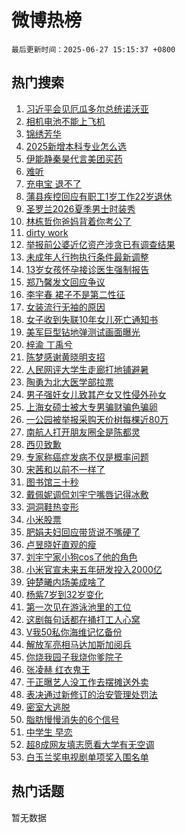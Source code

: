 # 微博热榜

`最后更新时间：2025-06-27 15:15:37 +0800`

## 热门搜索

1. [习近平会见厄瓜多尔总统诺沃亚](https://m.weibo.cn/search?containerid=100103type%3D1%26t%3D10%26q%3D%23%E4%B9%A0%E8%BF%91%E5%B9%B3%E4%BC%9A%E8%A7%81%E5%8E%84%E7%93%9C%E5%A4%9A%E5%B0%94%E6%80%BB%E7%BB%9F%E8%AF%BA%E6%B2%83%E4%BA%9A%23&stream_entry_id=51&isnewpage=1&extparam=seat%3D1%26pos%3D0%26dgr%3D0%26filter_type%3Drealtimehot%26stream_entry_id%3D51%26c_type%3D51%26cate%3D10103%26q%3D%2523%25E4%25B9%25A0%25E8%25BF%2591%25E5%25B9%25B3%25E4%25BC%259A%25E8%25A7%2581%25E5%258E%2584%25E7%2593%259C%25E5%25A4%259A%25E5%25B0%2594%25E6%2580%25BB%25E7%25BB%259F%25E8%25AF%25BA%25E6%25B2%2583%25E4%25BA%259A%2523%26display_time%3D1751008536%26pre_seqid%3D175100853669891610688154)
1. [相机电池不能上飞机](https://m.weibo.cn/search?containerid=100103type%3D1%26t%3D10%26q%3D%E7%9B%B8%E6%9C%BA%E7%94%B5%E6%B1%A0%E4%B8%8D%E8%83%BD%E4%B8%8A%E9%A3%9E%E6%9C%BA&stream_entry_id=31&isnewpage=1&extparam=seat%3D1%26band_rank%3D1%26lcate%3D5001%26realpos%3D1%26c_type%3D31%26q%3D%25E7%259B%25B8%25E6%259C%25BA%25E7%2594%25B5%25E6%25B1%25A0%25E4%25B8%258D%25E8%2583%25BD%25E4%25B8%258A%25E9%25A3%259E%25E6%259C%25BA%26cate%3D5001%26dgr%3D0%26stream_entry_id%3D31%26flag%3D16%26pos%3D0%26filter_type%3Drealtimehot%26display_time%3D1751008536%26pre_seqid%3D175100853669891610688154)
1. [锦绣芳华](https://m.weibo.cn/search?containerid=100103type%3D1%26t%3D10%26q%3D%E9%94%A6%E7%BB%A3%E8%8A%B3%E5%8D%8E&stream_entry_id=31&isnewpage=1&extparam=seat%3D1%26band_rank%3D2%26lcate%3D5001%26realpos%3D2%26c_type%3D31%26q%3D%25E9%2594%25A6%25E7%25BB%25A3%25E8%258A%25B3%25E5%258D%258E%26cate%3D5001%26dgr%3D0%26stream_entry_id%3D31%26flag%3D16%26pos%3D1%26filter_type%3Drealtimehot%26display_time%3D1751008536%26pre_seqid%3D175100853669891610688154)
1. [2025新增本科专业怎么选](https://m.weibo.cn/search?containerid=100103type%3D1%26t%3D10%26q%3D%232025%E6%96%B0%E5%A2%9E%E6%9C%AC%E7%A7%91%E4%B8%93%E4%B8%9A%E6%80%8E%E4%B9%88%E9%80%89%23&stream_entry_id=31&isnewpage=1&extparam=seat%3D1%26band_rank%3D3%26lcate%3D5001%26realpos%3D3%26c_type%3D31%26q%3D%25232025%25E6%2596%25B0%25E5%25A2%259E%25E6%259C%25AC%25E7%25A7%2591%25E4%25B8%2593%25E4%25B8%259A%25E6%2580%258E%25E4%25B9%2588%25E9%2580%2589%2523%26cate%3D5001%26dgr%3D0%26stream_entry_id%3D31%26flag%3D0%26pos%3D2%26filter_type%3Drealtimehot%26display_time%3D1751008536%26pre_seqid%3D175100853669891610688154)
1. [伊能静秦昊代言美团买药](https://m.weibo.cn/search?containerid=100103type%3D1%26t%3D10%26q%3D%23%E4%BC%8A%E8%83%BD%E9%9D%99%E7%A7%A6%E6%98%8A%E4%BB%A3%E8%A8%80%E7%BE%8E%E5%9B%A2%E4%B9%B0%E8%8D%AF%23&stream_entry_id=31&isnewpage=1&extparam=seat%3D1%26band_rank%3D4%26lcate%3D5001%26c_type%3D31%26q%3D%2523%25E4%25BC%258A%25E8%2583%25BD%25E9%259D%2599%25E7%25A7%25A6%25E6%2598%258A%25E4%25BB%25A3%25E8%25A8%2580%25E7%25BE%258E%25E5%259B%25A2%25E4%25B9%25B0%25E8%258D%25AF%2523%26cate%3D5001%26dgr%3D0%26adid%3D291793%26is_ad_pos%3D1%26stream_entry_id%3D31%26filter_type%3Drealtimehot%26topic_ad%3D1%26pos%3D3%26display_time%3D1751008536%26pre_seqid%3D175100853669891610688154)
1. [难听](https://m.weibo.cn/search?containerid=100103type%3D1%26t%3D10%26q%3D%E9%9A%BE%E5%90%AC&stream_entry_id=31&isnewpage=1&extparam=seat%3D1%26band_rank%3D4%26lcate%3D5001%26realpos%3D4%26c_type%3D31%26q%3D%25E9%259A%25BE%25E5%2590%25AC%26cate%3D5001%26dgr%3D0%26stream_entry_id%3D31%26flag%3D2%26pos%3D4%26filter_type%3Drealtimehot%26display_time%3D1751008536%26pre_seqid%3D175100853669891610688154)
1. [充电宝 退不了](https://m.weibo.cn/search?containerid=100103type%3D1%26t%3D10%26q%3D%E5%85%85%E7%94%B5%E5%AE%9D+%E9%80%80%E4%B8%8D%E4%BA%86&stream_entry_id=31&isnewpage=1&extparam=seat%3D1%26band_rank%3D5%26lcate%3D5001%26realpos%3D5%26c_type%3D31%26q%3D%25E5%2585%2585%25E7%2594%25B5%25E5%25AE%259D%2520%25E9%2580%2580%25E4%25B8%258D%25E4%25BA%2586%26cate%3D5001%26dgr%3D0%26stream_entry_id%3D31%26flag%3D2%26pos%3D5%26filter_type%3Drealtimehot%26display_time%3D1751008536%26pre_seqid%3D175100853669891610688154)
1. [蒲县疾控回应有职工1岁工作22岁退休](https://m.weibo.cn/search?containerid=100103type%3D1%26t%3D10%26q%3D%23%E8%92%B2%E5%8E%BF%E7%96%BE%E6%8E%A7%E5%9B%9E%E5%BA%94%E6%9C%89%E8%81%8C%E5%B7%A51%E5%B2%81%E5%B7%A5%E4%BD%9C22%E5%B2%81%E9%80%80%E4%BC%91%23&stream_entry_id=31&isnewpage=1&extparam=seat%3D1%26band_rank%3D6%26lcate%3D5001%26realpos%3D6%26c_type%3D31%26q%3D%2523%25E8%2592%25B2%25E5%258E%25BF%25E7%2596%25BE%25E6%258E%25A7%25E5%259B%259E%25E5%25BA%2594%25E6%259C%2589%25E8%2581%258C%25E5%25B7%25A51%25E5%25B2%2581%25E5%25B7%25A5%25E4%25BD%259C22%25E5%25B2%2581%25E9%2580%2580%25E4%25BC%2591%2523%26cate%3D5001%26dgr%3D0%26stream_entry_id%3D31%26flag%3D1%26pos%3D6%26filter_type%3Drealtimehot%26display_time%3D1751008536%26pre_seqid%3D175100853669891610688154)
1. [圣罗兰2026夏季男士时装秀](https://m.weibo.cn/search?containerid=100103type%3D1%26t%3D296%26q%3D%23%E6%B2%B7%E9%92%B8%E5%9C%A3%E7%AE%A9%E9%98%91%23&hide_search_bar=1&replace_title=+)
1. [林栋哲你爸妈背着你考公了](https://m.weibo.cn/search?containerid=100103type%3D1%26t%3D10%26q%3D%E6%9E%97%E6%A0%8B%E5%93%B2%E4%BD%A0%E7%88%B8%E5%A6%88%E8%83%8C%E7%9D%80%E4%BD%A0%E8%80%83%E5%85%AC%E4%BA%86&stream_entry_id=31&isnewpage=1&extparam=seat%3D1%26band_rank%3D7%26lcate%3D5001%26realpos%3D7%26c_type%3D31%26q%3D%25E6%259E%2597%25E6%25A0%258B%25E5%2593%25B2%25E4%25BD%25A0%25E7%2588%25B8%25E5%25A6%2588%25E8%2583%258C%25E7%259D%2580%25E4%25BD%25A0%25E8%2580%2583%25E5%2585%25AC%25E4%25BA%2586%26cate%3D5001%26dgr%3D0%26stream_entry_id%3D31%26flag%3D1%26pos%3D8%26filter_type%3Drealtimehot%26display_time%3D1751008536%26pre_seqid%3D175100853669891610688154)
1. [dirty work](https://m.weibo.cn/search?containerid=100103type%3D1%26t%3D10%26q%3Ddirty+work&stream_entry_id=31&isnewpage=1&extparam=seat%3D1%26band_rank%3D8%26lcate%3D5001%26realpos%3D8%26c_type%3D31%26q%3Ddirty%2520work%26cate%3D5001%26dgr%3D0%26stream_entry_id%3D31%26flag%3D0%26pos%3D9%26filter_type%3Drealtimehot%26display_time%3D1751008536%26pre_seqid%3D175100853669891610688154)
1. [举报前公婆近亿资产涉贪已有调查结果](https://m.weibo.cn/search?containerid=100103type%3D1%26t%3D10%26q%3D%23%E4%B8%BE%E6%8A%A5%E5%89%8D%E5%85%AC%E5%A9%86%E8%BF%91%E4%BA%BF%E8%B5%84%E4%BA%A7%E6%B6%89%E8%B4%AA%E5%B7%B2%E6%9C%89%E8%B0%83%E6%9F%A5%E7%BB%93%E6%9E%9C%23&stream_entry_id=31&isnewpage=1&extparam=seat%3D1%26band_rank%3D9%26lcate%3D5001%26realpos%3D9%26c_type%3D31%26q%3D%2523%25E4%25B8%25BE%25E6%258A%25A5%25E5%2589%258D%25E5%2585%25AC%25E5%25A9%2586%25E8%25BF%2591%25E4%25BA%25BF%25E8%25B5%2584%25E4%25BA%25A7%25E6%25B6%2589%25E8%25B4%25AA%25E5%25B7%25B2%25E6%259C%2589%25E8%25B0%2583%25E6%259F%25A5%25E7%25BB%2593%25E6%259E%259C%2523%26cate%3D5001%26dgr%3D0%26stream_entry_id%3D31%26flag%3D1%26pos%3D10%26filter_type%3Drealtimehot%26display_time%3D1751008536%26pre_seqid%3D175100853669891610688154)
1. [未成年人行拘执行条件最新调整](https://m.weibo.cn/search?containerid=100103type%3D1%26t%3D10%26q%3D%23%E6%9C%AA%E6%88%90%E5%B9%B4%E4%BA%BA%E8%A1%8C%E6%8B%98%E6%89%A7%E8%A1%8C%E6%9D%A1%E4%BB%B6%E6%9C%80%E6%96%B0%E8%B0%83%E6%95%B4%23&stream_entry_id=31&isnewpage=1&extparam=seat%3D1%26band_rank%3D10%26lcate%3D5001%26realpos%3D10%26c_type%3D31%26q%3D%2523%25E6%259C%25AA%25E6%2588%2590%25E5%25B9%25B4%25E4%25BA%25BA%25E8%25A1%258C%25E6%258B%2598%25E6%2589%25A7%25E8%25A1%258C%25E6%259D%25A1%25E4%25BB%25B6%25E6%259C%2580%25E6%2596%25B0%25E8%25B0%2583%25E6%2595%25B4%2523%26cate%3D5001%26dgr%3D0%26stream_entry_id%3D31%26flag%3D1%26pos%3D11%26filter_type%3Drealtimehot%26display_time%3D1751008536%26pre_seqid%3D175100853669891610688154)
1. [13岁女孩怀孕接诊医生强制报告](https://m.weibo.cn/search?containerid=100103type%3D1%26t%3D10%26q%3D%2313%E5%B2%81%E5%A5%B3%E5%AD%A9%E6%80%80%E5%AD%95%E6%8E%A5%E8%AF%8A%E5%8C%BB%E7%94%9F%E5%BC%BA%E5%88%B6%E6%8A%A5%E5%91%8A%23&stream_entry_id=31&isnewpage=1&extparam=seat%3D1%26band_rank%3D11%26lcate%3D5001%26realpos%3D11%26c_type%3D31%26q%3D%252313%25E5%25B2%2581%25E5%25A5%25B3%25E5%25AD%25A9%25E6%2580%2580%25E5%25AD%2595%25E6%258E%25A5%25E8%25AF%258A%25E5%258C%25BB%25E7%2594%259F%25E5%25BC%25BA%25E5%2588%25B6%25E6%258A%25A5%25E5%2591%258A%2523%26cate%3D5001%26dgr%3D0%26stream_entry_id%3D31%26flag%3D2%26pos%3D12%26filter_type%3Drealtimehot%26display_time%3D1751008536%26pre_seqid%3D175100853669891610688154)
1. [郑乃馨发文回应争议](https://m.weibo.cn/search?containerid=100103type%3D1%26t%3D10%26q%3D%23%E9%83%91%E4%B9%83%E9%A6%A8%E5%8F%91%E6%96%87%E5%9B%9E%E5%BA%94%E4%BA%89%E8%AE%AE%23&stream_entry_id=31&isnewpage=1&extparam=seat%3D1%26band_rank%3D12%26lcate%3D5001%26realpos%3D12%26c_type%3D31%26q%3D%2523%25E9%2583%2591%25E4%25B9%2583%25E9%25A6%25A8%25E5%258F%2591%25E6%2596%2587%25E5%259B%259E%25E5%25BA%2594%25E4%25BA%2589%25E8%25AE%25AE%2523%26cate%3D5001%26dgr%3D0%26stream_entry_id%3D31%26flag%3D1%26pos%3D13%26filter_type%3Drealtimehot%26display_time%3D1751008536%26pre_seqid%3D175100853669891610688154)
1. [李宇春 裙子不是第二性征](https://m.weibo.cn/search?containerid=100103type%3D1%26t%3D10%26q%3D%E6%9D%8E%E5%AE%87%E6%98%A5+%E8%A3%99%E5%AD%90%E4%B8%8D%E6%98%AF%E7%AC%AC%E4%BA%8C%E6%80%A7%E5%BE%81&stream_entry_id=31&isnewpage=1&extparam=seat%3D1%26band_rank%3D13%26lcate%3D5001%26realpos%3D13%26c_type%3D31%26q%3D%25E6%259D%258E%25E5%25AE%2587%25E6%2598%25A5%2520%25E8%25A3%2599%25E5%25AD%2590%25E4%25B8%258D%25E6%2598%25AF%25E7%25AC%25AC%25E4%25BA%258C%25E6%2580%25A7%25E5%25BE%2581%26cate%3D5001%26dgr%3D0%26stream_entry_id%3D31%26flag%3D1%26pos%3D14%26filter_type%3Drealtimehot%26display_time%3D1751008536%26pre_seqid%3D175100853669891610688154)
1. [女装流行无袖的原因](https://m.weibo.cn/search?containerid=100103type%3D1%26t%3D10%26q%3D%E5%A5%B3%E8%A3%85%E6%B5%81%E8%A1%8C%E6%97%A0%E8%A2%96%E7%9A%84%E5%8E%9F%E5%9B%A0&stream_entry_id=31&isnewpage=1&extparam=seat%3D1%26band_rank%3D14%26lcate%3D5001%26realpos%3D14%26c_type%3D31%26q%3D%25E5%25A5%25B3%25E8%25A3%2585%25E6%25B5%2581%25E8%25A1%258C%25E6%2597%25A0%25E8%25A2%2596%25E7%259A%2584%25E5%258E%259F%25E5%259B%25A0%26cate%3D5001%26dgr%3D0%26stream_entry_id%3D31%26flag%3D0%26pos%3D15%26filter_type%3Drealtimehot%26display_time%3D1751008536%26pre_seqid%3D175100853669891610688154)
1. [女子收到失联10年女儿死亡通知书](https://m.weibo.cn/search?containerid=100103type%3D1%26t%3D10%26q%3D%23%E5%A5%B3%E5%AD%90%E6%94%B6%E5%88%B0%E5%A4%B1%E8%81%9410%E5%B9%B4%E5%A5%B3%E5%84%BF%E6%AD%BB%E4%BA%A1%E9%80%9A%E7%9F%A5%E4%B9%A6%23&stream_entry_id=31&isnewpage=1&extparam=seat%3D1%26band_rank%3D15%26lcate%3D5001%26realpos%3D15%26c_type%3D31%26q%3D%2523%25E5%25A5%25B3%25E5%25AD%2590%25E6%2594%25B6%25E5%2588%25B0%25E5%25A4%25B1%25E8%2581%259410%25E5%25B9%25B4%25E5%25A5%25B3%25E5%2584%25BF%25E6%25AD%25BB%25E4%25BA%25A1%25E9%2580%259A%25E7%259F%25A5%25E4%25B9%25A6%2523%26cate%3D5001%26dgr%3D0%26stream_entry_id%3D31%26flag%3D0%26pos%3D16%26filter_type%3Drealtimehot%26display_time%3D1751008536%26pre_seqid%3D175100853669891610688154)
1. [美军巨型钻地弹测试画面曝光](https://m.weibo.cn/search?containerid=100103type%3D1%26t%3D10%26q%3D%23%E7%BE%8E%E5%86%9B%E5%B7%A8%E5%9E%8B%E9%92%BB%E5%9C%B0%E5%BC%B9%E6%B5%8B%E8%AF%95%E7%94%BB%E9%9D%A2%E6%9B%9D%E5%85%89%23&stream_entry_id=31&isnewpage=1&extparam=seat%3D1%26band_rank%3D16%26lcate%3D5001%26realpos%3D16%26c_type%3D31%26q%3D%2523%25E7%25BE%258E%25E5%2586%259B%25E5%25B7%25A8%25E5%259E%258B%25E9%2592%25BB%25E5%259C%25B0%25E5%25BC%25B9%25E6%25B5%258B%25E8%25AF%2595%25E7%2594%25BB%25E9%259D%25A2%25E6%259B%259D%25E5%2585%2589%2523%26cate%3D5001%26dgr%3D0%26stream_entry_id%3D31%26flag%3D0%26pos%3D17%26filter_type%3Drealtimehot%26display_time%3D1751008536%26pre_seqid%3D175100853669891610688154)
1. [梓渝 丁禹兮](https://m.weibo.cn/search?containerid=100103type%3D1%26t%3D10%26q%3D%E6%A2%93%E6%B8%9D+%E4%B8%81%E7%A6%B9%E5%85%AE&stream_entry_id=31&isnewpage=1&extparam=seat%3D1%26band_rank%3D17%26lcate%3D5001%26realpos%3D17%26c_type%3D31%26q%3D%25E6%25A2%2593%25E6%25B8%259D%2520%25E4%25B8%2581%25E7%25A6%25B9%25E5%2585%25AE%26cate%3D5001%26dgr%3D0%26stream_entry_id%3D31%26flag%3D0%26pos%3D18%26filter_type%3Drealtimehot%26display_time%3D1751008536%26pre_seqid%3D175100853669891610688154)
1. [陈梦感谢黄晓明支招](https://m.weibo.cn/search?containerid=100103type%3D1%26t%3D10%26q%3D%E9%99%88%E6%A2%A6%E6%84%9F%E8%B0%A2%E9%BB%84%E6%99%93%E6%98%8E%E6%94%AF%E6%8B%9B&stream_entry_id=31&isnewpage=1&extparam=seat%3D1%26band_rank%3D18%26lcate%3D5001%26realpos%3D18%26c_type%3D31%26q%3D%25E9%2599%2588%25E6%25A2%25A6%25E6%2584%259F%25E8%25B0%25A2%25E9%25BB%2584%25E6%2599%2593%25E6%2598%258E%25E6%2594%25AF%25E6%258B%259B%26cate%3D5001%26dgr%3D0%26stream_entry_id%3D31%26flag%3D0%26pos%3D19%26filter_type%3Drealtimehot%26display_time%3D1751008536%26pre_seqid%3D175100853669891610688154)
1. [人民网评大学生走廊打地铺避暑](https://m.weibo.cn/search?containerid=100103type%3D1%26t%3D10%26q%3D%23%E4%BA%BA%E6%B0%91%E7%BD%91%E8%AF%84%E5%A4%A7%E5%AD%A6%E7%94%9F%E8%B5%B0%E5%BB%8A%E6%89%93%E5%9C%B0%E9%93%BA%E9%81%BF%E6%9A%91%23&stream_entry_id=31&isnewpage=1&extparam=seat%3D1%26band_rank%3D19%26lcate%3D5001%26realpos%3D19%26c_type%3D31%26q%3D%2523%25E4%25BA%25BA%25E6%25B0%2591%25E7%25BD%2591%25E8%25AF%2584%25E5%25A4%25A7%25E5%25AD%25A6%25E7%2594%259F%25E8%25B5%25B0%25E5%25BB%258A%25E6%2589%2593%25E5%259C%25B0%25E9%2593%25BA%25E9%2581%25BF%25E6%259A%2591%2523%26cate%3D5001%26dgr%3D0%26stream_entry_id%3D31%26flag%3D1%26pos%3D20%26filter_type%3Drealtimehot%26display_time%3D1751008536%26pre_seqid%3D175100853669891610688154)
1. [陶勇为北大医学部拉票](https://m.weibo.cn/search?containerid=100103type%3D1%26t%3D10%26q%3D%E9%99%B6%E5%8B%87%E4%B8%BA%E5%8C%97%E5%A4%A7%E5%8C%BB%E5%AD%A6%E9%83%A8%E6%8B%89%E7%A5%A8&stream_entry_id=31&isnewpage=1&extparam=seat%3D1%26band_rank%3D20%26lcate%3D5001%26realpos%3D20%26c_type%3D31%26q%3D%25E9%2599%25B6%25E5%258B%2587%25E4%25B8%25BA%25E5%258C%2597%25E5%25A4%25A7%25E5%258C%25BB%25E5%25AD%25A6%25E9%2583%25A8%25E6%258B%2589%25E7%25A5%25A8%26cate%3D5001%26dgr%3D0%26stream_entry_id%3D31%26flag%3D1%26pos%3D21%26filter_type%3Drealtimehot%26display_time%3D1751008536%26pre_seqid%3D175100853669891610688154)
1. [男子强奸女儿致其产女又性侵外孙女](https://m.weibo.cn/search?containerid=100103type%3D1%26t%3D10%26q%3D%23%E7%94%B7%E5%AD%90%E5%BC%BA%E5%A5%B8%E5%A5%B3%E5%84%BF%E8%87%B4%E5%85%B6%E4%BA%A7%E5%A5%B3%E5%8F%88%E6%80%A7%E4%BE%B5%E5%A4%96%E5%AD%99%E5%A5%B3%23&stream_entry_id=31&isnewpage=1&extparam=seat%3D1%26band_rank%3D21%26lcate%3D5001%26realpos%3D21%26c_type%3D31%26q%3D%2523%25E7%2594%25B7%25E5%25AD%2590%25E5%25BC%25BA%25E5%25A5%25B8%25E5%25A5%25B3%25E5%2584%25BF%25E8%2587%25B4%25E5%2585%25B6%25E4%25BA%25A7%25E5%25A5%25B3%25E5%258F%2588%25E6%2580%25A7%25E4%25BE%25B5%25E5%25A4%2596%25E5%25AD%2599%25E5%25A5%25B3%2523%26cate%3D5001%26dgr%3D0%26stream_entry_id%3D31%26flag%3D1%26pos%3D22%26filter_type%3Drealtimehot%26display_time%3D1751008536%26pre_seqid%3D175100853669891610688154)
1. [上海女硕士被大专男骗财骗色骗卵](https://m.weibo.cn/search?containerid=100103type%3D1%26t%3D10%26q%3D%23%E4%B8%8A%E6%B5%B7%E5%A5%B3%E7%A1%95%E5%A3%AB%E8%A2%AB%E5%A4%A7%E4%B8%93%E7%94%B7%E9%AA%97%E8%B4%A2%E9%AA%97%E8%89%B2%E9%AA%97%E5%8D%B5%23&stream_entry_id=31&isnewpage=1&extparam=seat%3D1%26band_rank%3D22%26lcate%3D5001%26realpos%3D22%26c_type%3D31%26q%3D%2523%25E4%25B8%258A%25E6%25B5%25B7%25E5%25A5%25B3%25E7%25A1%2595%25E5%25A3%25AB%25E8%25A2%25AB%25E5%25A4%25A7%25E4%25B8%2593%25E7%2594%25B7%25E9%25AA%2597%25E8%25B4%25A2%25E9%25AA%2597%25E8%2589%25B2%25E9%25AA%2597%25E5%258D%25B5%2523%26cate%3D5001%26dgr%3D0%26stream_entry_id%3D31%26flag%3D1%26pos%3D23%26filter_type%3Drealtimehot%26display_time%3D1751008536%26pre_seqid%3D175100853669891610688154)
1. [一公园被举报采购天价树每棵近80万](https://m.weibo.cn/search?containerid=100103type%3D1%26t%3D10%26q%3D%23%E4%B8%80%E5%85%AC%E5%9B%AD%E8%A2%AB%E4%B8%BE%E6%8A%A5%E9%87%87%E8%B4%AD%E5%A4%A9%E4%BB%B7%E6%A0%91%E6%AF%8F%E6%A3%B5%E8%BF%9180%E4%B8%87%23&stream_entry_id=31&isnewpage=1&extparam=seat%3D1%26band_rank%3D23%26lcate%3D5001%26realpos%3D23%26c_type%3D31%26q%3D%2523%25E4%25B8%2580%25E5%2585%25AC%25E5%259B%25AD%25E8%25A2%25AB%25E4%25B8%25BE%25E6%258A%25A5%25E9%2587%2587%25E8%25B4%25AD%25E5%25A4%25A9%25E4%25BB%25B7%25E6%25A0%2591%25E6%25AF%258F%25E6%25A3%25B5%25E8%25BF%259180%25E4%25B8%2587%2523%26cate%3D5001%26dgr%3D0%26stream_entry_id%3D31%26flag%3D0%26pos%3D24%26filter_type%3Drealtimehot%26display_time%3D1751008536%26pre_seqid%3D175100853669891610688154)
1. [南航人打开朋友圈全是陈都灵](https://m.weibo.cn/search?containerid=100103type%3D1%26t%3D10%26q%3D%E5%8D%97%E8%88%AA%E4%BA%BA%E6%89%93%E5%BC%80%E6%9C%8B%E5%8F%8B%E5%9C%88%E5%85%A8%E6%98%AF%E9%99%88%E9%83%BD%E7%81%B5&stream_entry_id=31&isnewpage=1&extparam=seat%3D1%26band_rank%3D24%26lcate%3D5001%26realpos%3D24%26c_type%3D31%26q%3D%25E5%258D%2597%25E8%2588%25AA%25E4%25BA%25BA%25E6%2589%2593%25E5%25BC%2580%25E6%259C%258B%25E5%258F%258B%25E5%259C%2588%25E5%2585%25A8%25E6%2598%25AF%25E9%2599%2588%25E9%2583%25BD%25E7%2581%25B5%26cate%3D5001%26dgr%3D0%26stream_entry_id%3D31%26flag%3D0%26pos%3D25%26filter_type%3Drealtimehot%26display_time%3D1751008536%26pre_seqid%3D175100853669891610688154)
1. [西贝致歉](https://m.weibo.cn/search?containerid=100103type%3D1%26t%3D10%26q%3D%23%E8%A5%BF%E8%B4%9D%E8%87%B4%E6%AD%89%23&stream_entry_id=31&isnewpage=1&extparam=seat%3D1%26band_rank%3D25%26lcate%3D5001%26realpos%3D25%26c_type%3D31%26q%3D%2523%25E8%25A5%25BF%25E8%25B4%259D%25E8%2587%25B4%25E6%25AD%2589%2523%26cate%3D5001%26dgr%3D0%26stream_entry_id%3D31%26flag%3D0%26pos%3D26%26filter_type%3Drealtimehot%26display_time%3D1751008536%26pre_seqid%3D175100853669891610688154)
1. [专家称癌症发病不仅是概率问题](https://m.weibo.cn/search?containerid=100103type%3D1%26t%3D10%26q%3D%23%E4%B8%93%E5%AE%B6%E7%A7%B0%E7%99%8C%E7%97%87%E5%8F%91%E7%97%85%E4%B8%8D%E4%BB%85%E6%98%AF%E6%A6%82%E7%8E%87%E9%97%AE%E9%A2%98%23&stream_entry_id=31&isnewpage=1&extparam=seat%3D1%26band_rank%3D26%26lcate%3D5001%26realpos%3D26%26c_type%3D31%26q%3D%2523%25E4%25B8%2593%25E5%25AE%25B6%25E7%25A7%25B0%25E7%2599%258C%25E7%2597%2587%25E5%258F%2591%25E7%2597%2585%25E4%25B8%258D%25E4%25BB%2585%25E6%2598%25AF%25E6%25A6%2582%25E7%258E%2587%25E9%2597%25AE%25E9%25A2%2598%2523%26cate%3D5001%26dgr%3D0%26stream_entry_id%3D31%26flag%3D0%26pos%3D27%26filter_type%3Drealtimehot%26display_time%3D1751008536%26pre_seqid%3D175100853669891610688154)
1. [宋茜和以前不一样了](https://m.weibo.cn/search?containerid=100103type%3D1%26t%3D10%26q%3D%E5%AE%8B%E8%8C%9C%E5%92%8C%E4%BB%A5%E5%89%8D%E4%B8%8D%E4%B8%80%E6%A0%B7%E4%BA%86&stream_entry_id=31&isnewpage=1&extparam=seat%3D1%26band_rank%3D27%26lcate%3D5001%26realpos%3D27%26c_type%3D31%26q%3D%25E5%25AE%258B%25E8%258C%259C%25E5%2592%258C%25E4%25BB%25A5%25E5%2589%258D%25E4%25B8%258D%25E4%25B8%2580%25E6%25A0%25B7%25E4%25BA%2586%26cate%3D5001%26dgr%3D0%26stream_entry_id%3D31%26flag%3D1%26pos%3D28%26filter_type%3Drealtimehot%26display_time%3D1751008536%26pre_seqid%3D175100853669891610688154)
1. [图书馆三十秒](https://m.weibo.cn/search?containerid=100103type%3D1%26t%3D10%26q%3D%E5%9B%BE%E4%B9%A6%E9%A6%86%E4%B8%89%E5%8D%81%E7%A7%92&stream_entry_id=31&isnewpage=1&extparam=seat%3D1%26band_rank%3D28%26lcate%3D5001%26realpos%3D28%26c_type%3D31%26q%3D%25E5%259B%25BE%25E4%25B9%25A6%25E9%25A6%2586%25E4%25B8%2589%25E5%258D%2581%25E7%25A7%2592%26cate%3D5001%26dgr%3D0%26stream_entry_id%3D31%26flag%3D0%26pos%3D29%26filter_type%3Drealtimehot%26display_time%3D1751008536%26pre_seqid%3D175100853669891610688154)
1. [戴佩妮调侃刘宇宁嘴唇记得冰敷](https://m.weibo.cn/search?containerid=100103type%3D1%26t%3D10%26q%3D%E6%88%B4%E4%BD%A9%E5%A6%AE%E8%B0%83%E4%BE%83%E5%88%98%E5%AE%87%E5%AE%81%E5%98%B4%E5%94%87%E8%AE%B0%E5%BE%97%E5%86%B0%E6%95%B7&stream_entry_id=31&isnewpage=1&extparam=seat%3D1%26band_rank%3D29%26lcate%3D5001%26realpos%3D29%26c_type%3D31%26q%3D%25E6%2588%25B4%25E4%25BD%25A9%25E5%25A6%25AE%25E8%25B0%2583%25E4%25BE%2583%25E5%2588%2598%25E5%25AE%2587%25E5%25AE%2581%25E5%2598%25B4%25E5%2594%2587%25E8%25AE%25B0%25E5%25BE%2597%25E5%2586%25B0%25E6%2595%25B7%26cate%3D5001%26dgr%3D0%26stream_entry_id%3D31%26flag%3D1%26pos%3D30%26filter_type%3Drealtimehot%26display_time%3D1751008536%26pre_seqid%3D175100853669891610688154)
1. [洞洞鞋热变形](https://m.weibo.cn/search?containerid=100103type%3D1%26t%3D10%26q%3D%23%E6%B4%9E%E6%B4%9E%E9%9E%8B%E7%83%AD%E5%8F%98%E5%BD%A2%23&stream_entry_id=31&isnewpage=1&extparam=seat%3D1%26band_rank%3D30%26lcate%3D5001%26realpos%3D30%26c_type%3D31%26q%3D%2523%25E6%25B4%259E%25E6%25B4%259E%25E9%259E%258B%25E7%2583%25AD%25E5%258F%2598%25E5%25BD%25A2%2523%26cate%3D5001%26dgr%3D0%26stream_entry_id%3D31%26flag%3D1%26pos%3D31%26filter_type%3Drealtimehot%26display_time%3D1751008536%26pre_seqid%3D175100853669891610688154)
1. [小米股票](https://m.weibo.cn/search?containerid=100103type%3D1%26t%3D10%26q%3D%E5%B0%8F%E7%B1%B3%E8%82%A1%E7%A5%A8&stream_entry_id=31&isnewpage=1&extparam=seat%3D1%26band_rank%3D31%26lcate%3D5001%26realpos%3D31%26c_type%3D31%26q%3D%25E5%25B0%258F%25E7%25B1%25B3%25E8%2582%25A1%25E7%25A5%25A8%26cate%3D5001%26dgr%3D0%26stream_entry_id%3D31%26flag%3D0%26pos%3D32%26filter_type%3Drealtimehot%26display_time%3D1751008536%26pre_seqid%3D175100853669891610688154)
1. [肥娟夫妇回应带货说不嘴硬了](https://m.weibo.cn/search?containerid=100103type%3D1%26t%3D10%26q%3D%23%E8%82%A5%E5%A8%9F%E5%A4%AB%E5%A6%87%E5%9B%9E%E5%BA%94%E5%B8%A6%E8%B4%A7%E8%AF%B4%E4%B8%8D%E5%98%B4%E7%A1%AC%E4%BA%86%23&stream_entry_id=31&isnewpage=1&extparam=seat%3D1%26band_rank%3D32%26lcate%3D5001%26realpos%3D32%26c_type%3D31%26q%3D%2523%25E8%2582%25A5%25E5%25A8%259F%25E5%25A4%25AB%25E5%25A6%2587%25E5%259B%259E%25E5%25BA%2594%25E5%25B8%25A6%25E8%25B4%25A7%25E8%25AF%25B4%25E4%25B8%258D%25E5%2598%25B4%25E7%25A1%25AC%25E4%25BA%2586%2523%26cate%3D5001%26dgr%3D0%26stream_entry_id%3D31%26flag%3D1%26pos%3D33%26filter_type%3Drealtimehot%26display_time%3D1751008536%26pre_seqid%3D175100853669891610688154)
1. [卢昱晓好直观的瘦](https://m.weibo.cn/search?containerid=100103type%3D1%26t%3D10%26q%3D%E5%8D%A2%E6%98%B1%E6%99%93%E5%A5%BD%E7%9B%B4%E8%A7%82%E7%9A%84%E7%98%A6&stream_entry_id=31&isnewpage=1&extparam=seat%3D1%26band_rank%3D33%26lcate%3D5001%26realpos%3D33%26c_type%3D31%26q%3D%25E5%258D%25A2%25E6%2598%25B1%25E6%2599%2593%25E5%25A5%25BD%25E7%259B%25B4%25E8%25A7%2582%25E7%259A%2584%25E7%2598%25A6%26cate%3D5001%26dgr%3D0%26stream_entry_id%3D31%26flag%3D0%26pos%3D34%26filter_type%3Drealtimehot%26display_time%3D1751008536%26pre_seqid%3D175100853669891610688154)
1. [刘宇宁家小狗cos了他的角色](https://m.weibo.cn/search?containerid=100103type%3D1%26t%3D10%26q%3D%E5%88%98%E5%AE%87%E5%AE%81%E5%AE%B6%E5%B0%8F%E7%8B%97cos%E4%BA%86%E4%BB%96%E7%9A%84%E8%A7%92%E8%89%B2&stream_entry_id=31&isnewpage=1&extparam=seat%3D1%26band_rank%3D34%26lcate%3D5001%26realpos%3D34%26c_type%3D31%26q%3D%25E5%2588%2598%25E5%25AE%2587%25E5%25AE%2581%25E5%25AE%25B6%25E5%25B0%258F%25E7%258B%2597cos%25E4%25BA%2586%25E4%25BB%2596%25E7%259A%2584%25E8%25A7%2592%25E8%2589%25B2%26cate%3D5001%26dgr%3D0%26stream_entry_id%3D31%26flag%3D1%26pos%3D35%26filter_type%3Drealtimehot%26display_time%3D1751008536%26pre_seqid%3D175100853669891610688154)
1. [小米官宣未来五年研发投入2000亿](https://m.weibo.cn/search?containerid=100103type%3D1%26t%3D10%26q%3D%23%E5%B0%8F%E7%B1%B3%E5%AE%98%E5%AE%A3%E6%9C%AA%E6%9D%A5%E4%BA%94%E5%B9%B4%E7%A0%94%E5%8F%91%E6%8A%95%E5%85%A52000%E4%BA%BF%23&stream_entry_id=31&isnewpage=1&extparam=seat%3D1%26band_rank%3D35%26lcate%3D5001%26realpos%3D35%26c_type%3D31%26q%3D%2523%25E5%25B0%258F%25E7%25B1%25B3%25E5%25AE%2598%25E5%25AE%25A3%25E6%259C%25AA%25E6%259D%25A5%25E4%25BA%2594%25E5%25B9%25B4%25E7%25A0%2594%25E5%258F%2591%25E6%258A%2595%25E5%2585%25A52000%25E4%25BA%25BF%2523%26cate%3D5001%26dgr%3D0%26stream_entry_id%3D31%26flag%3D1%26pos%3D36%26filter_type%3Drealtimehot%26display_time%3D1751008536%26pre_seqid%3D175100853669891610688154)
1. [钟楚曦内场美成啥了](https://m.weibo.cn/search?containerid=100103type%3D1%26t%3D10%26q%3D%E9%92%9F%E6%A5%9A%E6%9B%A6%E5%86%85%E5%9C%BA%E7%BE%8E%E6%88%90%E5%95%A5%E4%BA%86&stream_entry_id=31&isnewpage=1&extparam=seat%3D1%26band_rank%3D36%26lcate%3D5001%26realpos%3D36%26c_type%3D31%26q%3D%25E9%2592%259F%25E6%25A5%259A%25E6%259B%25A6%25E5%2586%2585%25E5%259C%25BA%25E7%25BE%258E%25E6%2588%2590%25E5%2595%25A5%25E4%25BA%2586%26cate%3D5001%26dgr%3D0%26stream_entry_id%3D31%26flag%3D1%26pos%3D37%26filter_type%3Drealtimehot%26display_time%3D1751008536%26pre_seqid%3D175100853669891610688154)
1. [杨紫7岁到32岁变化](https://m.weibo.cn/search?containerid=100103type%3D1%26t%3D10%26q%3D%23%E6%9D%A8%E7%B4%AB7%E5%B2%81%E5%88%B032%E5%B2%81%E5%8F%98%E5%8C%96%23&stream_entry_id=31&isnewpage=1&extparam=seat%3D1%26band_rank%3D37%26lcate%3D5001%26realpos%3D37%26c_type%3D31%26q%3D%2523%25E6%259D%25A8%25E7%25B4%25AB7%25E5%25B2%2581%25E5%2588%25B032%25E5%25B2%2581%25E5%258F%2598%25E5%258C%2596%2523%26cate%3D5001%26dgr%3D0%26stream_entry_id%3D31%26flag%3D1%26pos%3D38%26filter_type%3Drealtimehot%26display_time%3D1751008536%26pre_seqid%3D175100853669891610688154)
1. [第一次见在游泳池里的工位](https://m.weibo.cn/search?containerid=100103type%3D1%26t%3D10%26q%3D%E7%AC%AC%E4%B8%80%E6%AC%A1%E8%A7%81%E5%9C%A8%E6%B8%B8%E6%B3%B3%E6%B1%A0%E9%87%8C%E7%9A%84%E5%B7%A5%E4%BD%8D&stream_entry_id=31&isnewpage=1&extparam=seat%3D1%26band_rank%3D38%26lcate%3D5001%26realpos%3D38%26c_type%3D31%26q%3D%25E7%25AC%25AC%25E4%25B8%2580%25E6%25AC%25A1%25E8%25A7%2581%25E5%259C%25A8%25E6%25B8%25B8%25E6%25B3%25B3%25E6%25B1%25A0%25E9%2587%258C%25E7%259A%2584%25E5%25B7%25A5%25E4%25BD%258D%26cate%3D5001%26dgr%3D0%26stream_entry_id%3D31%26flag%3D1%26pos%3D39%26filter_type%3Drealtimehot%26display_time%3D1751008536%26pre_seqid%3D175100853669891610688154)
1. [这剧每句话都在捅打工人心窝](https://m.weibo.cn/search?containerid=100103type%3D1%26t%3D10%26q%3D%23%E8%BF%99%E5%89%A7%E6%AF%8F%E5%8F%A5%E8%AF%9D%E9%83%BD%E5%9C%A8%E6%8D%85%E6%89%93%E5%B7%A5%E4%BA%BA%E5%BF%83%E7%AA%9D%23&stream_entry_id=31&isnewpage=1&extparam=seat%3D1%26band_rank%3D39%26lcate%3D5001%26realpos%3D39%26c_type%3D31%26q%3D%2523%25E8%25BF%2599%25E5%2589%25A7%25E6%25AF%258F%25E5%258F%25A5%25E8%25AF%259D%25E9%2583%25BD%25E5%259C%25A8%25E6%258D%2585%25E6%2589%2593%25E5%25B7%25A5%25E4%25BA%25BA%25E5%25BF%2583%25E7%25AA%259D%2523%26cate%3D5001%26dgr%3D0%26stream_entry_id%3D31%26flag%3D1%26pos%3D40%26filter_type%3Drealtimehot%26display_time%3D1751008536%26pre_seqid%3D175100853669891610688154)
1. [V我50私你海维记忆备份](https://m.weibo.cn/search?containerid=100103type%3D1%26t%3D10%26q%3DV%E6%88%9150%E7%A7%81%E4%BD%A0%E6%B5%B7%E7%BB%B4%E8%AE%B0%E5%BF%86%E5%A4%87%E4%BB%BD&stream_entry_id=31&isnewpage=1&extparam=seat%3D1%26band_rank%3D40%26lcate%3D5001%26realpos%3D40%26c_type%3D31%26q%3DV%25E6%2588%259150%25E7%25A7%2581%25E4%25BD%25A0%25E6%25B5%25B7%25E7%25BB%25B4%25E8%25AE%25B0%25E5%25BF%2586%25E5%25A4%2587%25E4%25BB%25BD%26cate%3D5001%26dgr%3D0%26stream_entry_id%3D31%26flag%3D1%26pos%3D41%26filter_type%3Drealtimehot%26display_time%3D1751008536%26pre_seqid%3D175100853669891610688154)
1. [解放军亮相马达加斯加阅兵](https://m.weibo.cn/search?containerid=100103type%3D1%26t%3D10%26q%3D%23%E8%A7%A3%E6%94%BE%E5%86%9B%E4%BA%AE%E7%9B%B8%E9%A9%AC%E8%BE%BE%E5%8A%A0%E6%96%AF%E5%8A%A0%E9%98%85%E5%85%B5%23&stream_entry_id=31&isnewpage=1&extparam=seat%3D1%26band_rank%3D41%26lcate%3D5001%26realpos%3D41%26c_type%3D31%26q%3D%2523%25E8%25A7%25A3%25E6%2594%25BE%25E5%2586%259B%25E4%25BA%25AE%25E7%259B%25B8%25E9%25A9%25AC%25E8%25BE%25BE%25E5%258A%25A0%25E6%2596%25AF%25E5%258A%25A0%25E9%2598%2585%25E5%2585%25B5%2523%26cate%3D5001%26dgr%3D0%26stream_entry_id%3D31%26flag%3D1%26pos%3D42%26filter_type%3Drealtimehot%26display_time%3D1751008536%26pre_seqid%3D175100853669891610688154)
1. [你烧我园子我烧你爹院子](https://m.weibo.cn/search?containerid=100103type%3D1%26t%3D10%26q%3D%E4%BD%A0%E7%83%A7%E6%88%91%E5%9B%AD%E5%AD%90%E6%88%91%E7%83%A7%E4%BD%A0%E7%88%B9%E9%99%A2%E5%AD%90&stream_entry_id=31&isnewpage=1&extparam=seat%3D1%26band_rank%3D42%26lcate%3D5001%26realpos%3D42%26c_type%3D31%26q%3D%25E4%25BD%25A0%25E7%2583%25A7%25E6%2588%2591%25E5%259B%25AD%25E5%25AD%2590%25E6%2588%2591%25E7%2583%25A7%25E4%25BD%25A0%25E7%2588%25B9%25E9%2599%25A2%25E5%25AD%2590%26cate%3D5001%26dgr%3D0%26stream_entry_id%3D31%26flag%3D1%26pos%3D43%26filter_type%3Drealtimehot%26display_time%3D1751008536%26pre_seqid%3D175100853669891610688154)
1. [张凌赫 红衣鬼王](https://m.weibo.cn/search?containerid=100103type%3D1%26t%3D10%26q%3D%E5%BC%A0%E5%87%8C%E8%B5%AB+%E7%BA%A2%E8%A1%A3%E9%AC%BC%E7%8E%8B&stream_entry_id=31&isnewpage=1&extparam=seat%3D1%26band_rank%3D43%26lcate%3D5001%26realpos%3D43%26c_type%3D31%26q%3D%25E5%25BC%25A0%25E5%2587%258C%25E8%25B5%25AB%2520%25E7%25BA%25A2%25E8%25A1%25A3%25E9%25AC%25BC%25E7%258E%258B%26cate%3D5001%26dgr%3D0%26stream_entry_id%3D31%26flag%3D0%26pos%3D44%26filter_type%3Drealtimehot%26display_time%3D1751008536%26pre_seqid%3D175100853669891610688154)
1. [于正曝艺人没工作去摆摊送外卖](https://m.weibo.cn/search?containerid=100103type%3D1%26t%3D10%26q%3D%23%E4%BA%8E%E6%AD%A3%E6%9B%9D%E8%89%BA%E4%BA%BA%E6%B2%A1%E5%B7%A5%E4%BD%9C%E5%8E%BB%E6%91%86%E6%91%8A%E9%80%81%E5%A4%96%E5%8D%96%23&stream_entry_id=31&isnewpage=1&extparam=seat%3D1%26band_rank%3D44%26lcate%3D5001%26realpos%3D44%26c_type%3D31%26q%3D%2523%25E4%25BA%258E%25E6%25AD%25A3%25E6%259B%259D%25E8%2589%25BA%25E4%25BA%25BA%25E6%25B2%25A1%25E5%25B7%25A5%25E4%25BD%259C%25E5%258E%25BB%25E6%2591%2586%25E6%2591%258A%25E9%2580%2581%25E5%25A4%2596%25E5%258D%2596%2523%26cate%3D5001%26dgr%3D0%26stream_entry_id%3D31%26flag%3D1%26pos%3D45%26filter_type%3Drealtimehot%26display_time%3D1751008536%26pre_seqid%3D175100853669891610688154)
1. [表决通过新修订的治安管理处罚法](https://m.weibo.cn/search?containerid=100103type%3D1%26t%3D10%26q%3D%23%E8%A1%A8%E5%86%B3%E9%80%9A%E8%BF%87%E6%96%B0%E4%BF%AE%E8%AE%A2%E7%9A%84%E6%B2%BB%E5%AE%89%E7%AE%A1%E7%90%86%E5%A4%84%E7%BD%9A%E6%B3%95%23&stream_entry_id=31&isnewpage=1&extparam=seat%3D1%26band_rank%3D45%26lcate%3D5001%26realpos%3D45%26c_type%3D31%26q%3D%2523%25E8%25A1%25A8%25E5%2586%25B3%25E9%2580%259A%25E8%25BF%2587%25E6%2596%25B0%25E4%25BF%25AE%25E8%25AE%25A2%25E7%259A%2584%25E6%25B2%25BB%25E5%25AE%2589%25E7%25AE%25A1%25E7%2590%2586%25E5%25A4%2584%25E7%25BD%259A%25E6%25B3%2595%2523%26cate%3D5001%26dgr%3D0%26stream_entry_id%3D31%26flag%3D0%26pos%3D46%26filter_type%3Drealtimehot%26display_time%3D1751008536%26pre_seqid%3D175100853669891610688154)
1. [密室大逃脱](https://m.weibo.cn/search?containerid=100103type%3D1%26t%3D10%26q%3D%E5%AF%86%E5%AE%A4%E5%A4%A7%E9%80%83%E8%84%B1&stream_entry_id=31&isnewpage=1&extparam=seat%3D1%26band_rank%3D46%26lcate%3D5001%26realpos%3D46%26c_type%3D31%26q%3D%25E5%25AF%2586%25E5%25AE%25A4%25E5%25A4%25A7%25E9%2580%2583%25E8%2584%25B1%26cate%3D5001%26dgr%3D0%26stream_entry_id%3D31%26flag%3D0%26pos%3D47%26filter_type%3Drealtimehot%26display_time%3D1751008536%26pre_seqid%3D175100853669891610688154)
1. [脂肪慢慢消失的6个信号](https://m.weibo.cn/search?containerid=100103type%3D1%26t%3D10%26q%3D%E8%84%82%E8%82%AA%E6%85%A2%E6%85%A2%E6%B6%88%E5%A4%B1%E7%9A%846%E4%B8%AA%E4%BF%A1%E5%8F%B7&stream_entry_id=31&isnewpage=1&extparam=seat%3D1%26band_rank%3D47%26lcate%3D5001%26realpos%3D47%26c_type%3D31%26q%3D%25E8%2584%2582%25E8%2582%25AA%25E6%2585%25A2%25E6%2585%25A2%25E6%25B6%2588%25E5%25A4%25B1%25E7%259A%25846%25E4%25B8%25AA%25E4%25BF%25A1%25E5%258F%25B7%26cate%3D5001%26dgr%3D0%26stream_entry_id%3D31%26flag%3D0%26pos%3D48%26filter_type%3Drealtimehot%26display_time%3D1751008536%26pre_seqid%3D175100853669891610688154)
1. [中学生 早恋](https://m.weibo.cn/search?containerid=100103type%3D1%26t%3D10%26q%3D%E4%B8%AD%E5%AD%A6%E7%94%9F+%E6%97%A9%E6%81%8B&stream_entry_id=31&isnewpage=1&extparam=seat%3D1%26band_rank%3D48%26lcate%3D5001%26realpos%3D48%26c_type%3D31%26q%3D%25E4%25B8%25AD%25E5%25AD%25A6%25E7%2594%259F%2520%25E6%2597%25A9%25E6%2581%258B%26cate%3D5001%26dgr%3D0%26stream_entry_id%3D31%26flag%3D1%26pos%3D49%26filter_type%3Drealtimehot%26display_time%3D1751008536%26pre_seqid%3D175100853669891610688154)
1. [超8成网友填志愿看大学有无空调](https://m.weibo.cn/search?containerid=100103type%3D1%26t%3D10%26q%3D%23%E8%B6%858%E6%88%90%E7%BD%91%E5%8F%8B%E5%A1%AB%E5%BF%97%E6%84%BF%E7%9C%8B%E5%A4%A7%E5%AD%A6%E6%9C%89%E6%97%A0%E7%A9%BA%E8%B0%83%23&stream_entry_id=31&isnewpage=1&extparam=seat%3D1%26band_rank%3D49%26lcate%3D5001%26realpos%3D49%26c_type%3D31%26q%3D%2523%25E8%25B6%25858%25E6%2588%2590%25E7%25BD%2591%25E5%258F%258B%25E5%25A1%25AB%25E5%25BF%2597%25E6%2584%25BF%25E7%259C%258B%25E5%25A4%25A7%25E5%25AD%25A6%25E6%259C%2589%25E6%2597%25A0%25E7%25A9%25BA%25E8%25B0%2583%2523%26cate%3D5001%26dgr%3D0%26stream_entry_id%3D31%26flag%3D1%26pos%3D50%26filter_type%3Drealtimehot%26display_time%3D1751008536%26pre_seqid%3D175100853669891610688154)
1. [白玉兰奖电视剧单项奖入围名单](https://m.weibo.cn/search?containerid=100103type%3D1%26t%3D10%26q%3D%23%E7%99%BD%E7%8E%89%E5%85%B0%E5%A5%96%E7%94%B5%E8%A7%86%E5%89%A7%E5%8D%95%E9%A1%B9%E5%A5%96%E5%85%A5%E5%9B%B4%E5%90%8D%E5%8D%95%23&stream_entry_id=31&isnewpage=1&extparam=seat%3D1%26band_rank%3D50%26lcate%3D5001%26realpos%3D50%26c_type%3D31%26q%3D%2523%25E7%2599%25BD%25E7%258E%2589%25E5%2585%25B0%25E5%25A5%2596%25E7%2594%25B5%25E8%25A7%2586%25E5%2589%25A7%25E5%258D%2595%25E9%25A1%25B9%25E5%25A5%2596%25E5%2585%25A5%25E5%259B%25B4%25E5%2590%258D%25E5%258D%2595%2523%26cate%3D5001%26dgr%3D0%26stream_entry_id%3D31%26flag%3D0%26pos%3D51%26filter_type%3Drealtimehot%26display_time%3D1751008536%26pre_seqid%3D175100853669891610688154)

## 热门话题

暂无数据
